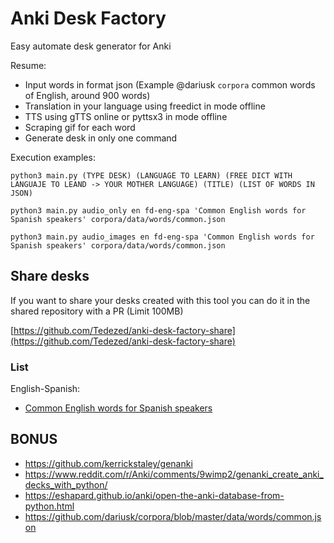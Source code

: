 # Anki Desk Factory

Easy automate desk generator for Anki

Resume:
- Input words in format json (Example @dariusk `corpora` common words of English, around 900 words)
- Translation in your language using freedict in mode offline
- TTS using gTTS online or pyttsx3 in mode offline
- Scraping gif for each word
- Generate desk in only one command

Execution examples:
```
python3 main.py (TYPE DESK) (LANGUAGE TO LEARN) (FREE DICT WITH LANGUAJE TO LEAND -> YOUR MOTHER LANGUAGE) (TITLE) (LIST OF WORDS IN JSON)
```

```
python3 main.py audio_only en fd-eng-spa 'Common English words for Spanish speakers' corpora/data/words/common.json
```

```
python3 main.py audio_images en fd-eng-spa 'Common English words for Spanish speakers' corpora/data/words/common.json
```

## Share desks

If you want to share your desks created with this tool you can do it in the shared repository with a PR (Limit 100MB)

[https://github.com/Tedezed/anki-desk-factory-share](https://github.com/Tedezed/anki-desk-factory-share)

### List

English-Spanish:
- [Common English words for Spanish speakers](https://github.com/Tedezed/anki-desk-factory-share/raw/master/English-Spanish/Common%20English%20words%20for%20Spanish%20speakers.apkg)

## BONUS
- https://github.com/kerrickstaley/genanki
- https://www.reddit.com/r/Anki/comments/9wimp2/genanki_create_anki_decks_with_python/
- https://eshapard.github.io/anki/open-the-anki-database-from-python.html
- https://github.com/dariusk/corpora/blob/master/data/words/common.json
